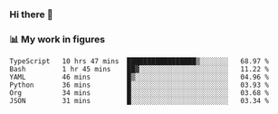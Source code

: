 ### Hi there 👋

### 📊 My work in figures

<!--START_SECTION:waka-->

```text
TypeScript   10 hrs 47 mins  █████████████████▒░░░░░░░   68.97 %
Bash         1 hr 45 mins    ██▓░░░░░░░░░░░░░░░░░░░░░░   11.22 %
YAML         46 mins         █▒░░░░░░░░░░░░░░░░░░░░░░░   04.96 %
Python       36 mins         █░░░░░░░░░░░░░░░░░░░░░░░░   03.93 %
Org          34 mins         █░░░░░░░░░░░░░░░░░░░░░░░░   03.68 %
JSON         31 mins         █░░░░░░░░░░░░░░░░░░░░░░░░   03.34 %
```

<!--END_SECTION:waka-->
